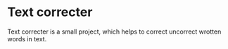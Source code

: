 # Text correcter
Text correcter is a small project, which helps to correct uncorrect wrotten words in text.
